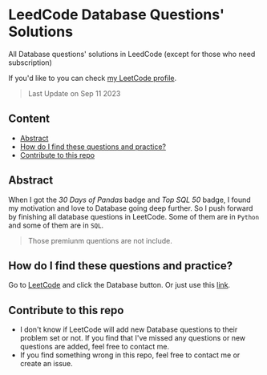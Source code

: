 # LeedCode Database Questions' Solutions
All Database questions' solutions in LeedCode (except for those who need subscription)

If you'd like to you can check [my LeetCode profile](https://leetcode.com/udklover/).

> Last Update on Sep 11 2023
## Content
- [Abstract](#abstract)
- [How do I find these questions and practice?](#how-do-i-find-these-questions-and-practice)
- [Contribute to this repo](#contribute-to-this-repo)
## Abstract
When I got the *30 Days of Pandas* badge and *Top SQL 50* badge, I found my motivation and love to Database going deep further. So I push forward by finishing all database questions in LeetCode. Some of them are in `Python` and some of them are in `SQL`. 
> Those premiunm quentions are not include.

## How do I find these questions and practice?
Go to [LeetCode](https://leetcode.com/) and click the Database button. Or just use this [link](https://leetcode.com/problemset/database/).

## Contribute to this repo
- I don't know if LeetCode will add new Database questions to their problem set or not. If you find that I've missed any questions or new questions are added, feel free to contact me.
- If you find something wrong in this repo, feel free to contact me or create an issue.
